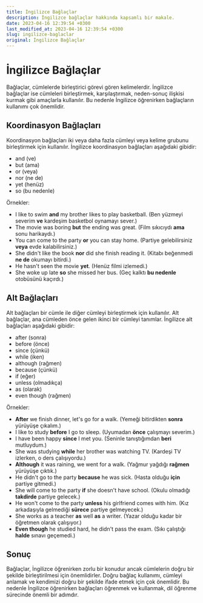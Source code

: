 ```yaml
---
title: İngilizce Bağlaçlar
description: İngilizce bağlaçlar hakkında kapsamlı bir makale.
date: 2023-04-16 12:39:54 +0300
last_modified_at: 2023-04-16 12:39:54 +0300
slug: ingilizce-baglaclar
original: İngilizce Bağlaçlar
---
```

# İngilizce Bağlaçlar

Bağlaçlar, cümlelerde birleştirici görevi gören kelimelerdir. İngilizce bağlaçlar ise cümleleri birleştirmek, karşılaştırmak, neden-sonuç ilişkisi kurmak gibi amaçlarla kullanılır. Bu nedenle İngilizce öğrenirken bağlaçların kullanımı çok önemlidir.

## Koordinasyon Bağlaçları

Koordinasyon bağlaçları iki veya daha fazla cümleyi veya kelime grubunu birleştirmek için kullanılır. İngilizce koordinasyon bağlaçları aşağıdaki gibidir:

- and (ve)
- but (ama)
- or (veya)
- nor (ne de)
- yet (henüz)
- so (bu nedenle)

Örnekler: 

- I like to swim **and** my brother likes to play basketball. (Ben yüzmeyi severim **ve** kardeşim basketbol oynamayı sever.)
- The movie was boring **but** the ending was great. (Film sıkıcıydı **ama** sonu harikaydı.)
- You can come to the party **or** you can stay home. (Partiye gelebilirsiniz **veya** evde kalabilirsiniz.)
- She didn't like the book **nor** did she finish reading it. (Kitabı beğenmedi **ne de** okumayı bitirdi.)
- He hasn't seen the movie **yet**. (Henüz filmi izlemedi.)
- She woke up late **so** she missed her bus. (Geç kalktı **bu nedenle** otobüsünü kaçırdı.)

## Alt Bağlaçları

Alt bağlaçları bir cümle ile diğer cümleyi birleştirmek için kullanılır. Alt bağlaçlar, ana cümleden önce gelen ikinci bir cümleyi tanımlar. İngilizce alt bağlaçları aşağıdaki gibidir:

- after (sonra)
- before (önce)
- since (çünkü)
- while (iken)
- although (rağmen)
- because (çünkü)
- if (eğer)
- unless (olmadıkça)
- as (olarak)
- even though (rağmen)

Örnekler: 

- **After** we finish dinner, let's go for a walk. (Yemeği bitirdikten **sonra** yürüyüşe çıkalım.)
- I like to study **before** I go to sleep. (Uyumadan **önce** çalışmayı severim.)
- I have been happy **since** I met you. (Seninle tanıştığımdan **beri** mutluydum.)
- She was studying **while** her brother was watching TV. (Kardeşi TV izlerken, o ders çalışıyordu.)
- **Although** it was raining, we went for a walk. (Yağmur yağdığı **rağmen** yürüyüşe çıktık.)
- He didn't go to the party **because** he was sick. (Hasta olduğu **için** partiye gitmedi.)
- She will come to the party **if** she doesn't have school. (Okulu olmadığı **takdirde** partiye gelecek.)
- He won't come to the party **unless** his girlfriend comes with him. (Kız arkadaşıyla gelmediği **sürece** partiye gelmeyecek.)
- She works as a teacher **as** well **as** a writer. (Yazar olduğu kadar bir öğretmen olarak çalışıyor.)
- **Even though** he studied hard, he didn't pass the exam. (Sıkı çalıştığı **halde** sınavı geçemedi.)

## Sonuç

Bağlaçlar, İngilizce öğrenirken zorlu bir konudur ancak cümlelerin doğru bir şekilde birleştirilmesi için önemlidirler. Doğru bağlaç kullanımı, cümleyi anlamak ve kendimizi doğru bir şekilde ifade etmek için çok önemlidir. Bu nedenle İngilizce öğrenirken bağlaçları öğrenmek ve kullanmak, dil öğrenme sürecinde önemli bir adımdır.